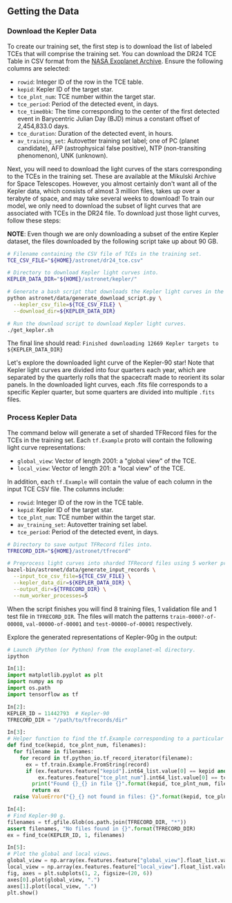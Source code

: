 ## Getting the Data
### Download the Kepler Data
To create our training set, the first step is to download the list of labeled TCEs that will comprise the training set. You can download the DR24 TCE Table in CSV format from the [NASA Exoplanet Archive](https://exoplanetarchive.ipac.caltech.edu/cgi-bin/TblView/nph-tblView?app=ExoTbls&config=q1_q17_dr24_tce). Ensure the following columns are selected:

- `rowid`: Integer ID of the row in the TCE table.
- `kepid`: Kepler ID of the target star.
- `tce_plnt_num`: TCE number within the target star.
- `tce_period`: Period of the detected event, in days.
- `tce_time0bk`: The time corresponding to the center of the first detected event in Barycentric Julian Day (BJD) minus a constant offset of 2,454,833.0 days.
- `tce_duration`: Duration of the detected event, in hours.
- `av_training_set`: Autovetter training set label; one of PC (planet candidate), AFP (astrophysical false positive), NTP (non-transiting phenomenon), UNK (unknown).

Next, you will need to download the light curves of the stars corresponding to the TCEs in the training set. These are available at the Mikulski Archive for Space Telescopes. However, you almost certainly don't want all of the Kepler data, which consists of almost 3 million files, takes up over a terabyte of space, and may take several weeks to download! To train our model, we only need to download the subset of light curves that are associated with TCEs in the DR24 file. To download just those light curves, follow these steps:

**NOTE**: Even though we are only downloading a subset of the entire Kepler dataset, the files downloaded by the following script take up about 90 GB.

```sh
# Filename containing the CSV file of TCEs in the training set.
TCE_CSV_FILE="${HOME}/astronet/dr24_tce.csv"

# Directory to download Kepler light curves into.
KEPLER_DATA_DIR="${HOME}/astronet/kepler/"

# Generate a bash script that downloads the Kepler light curves in the training set.
python astronet/data/generate_download_script.py \
  --kepler_csv_file=${TCE_CSV_FILE} \
  --download_dir=${KEPLER_DATA_DIR}

# Run the download script to download Kepler light curves.
./get_kepler.sh
```
The final line should read: `Finished downloading 12669 Kepler targets to ${KEPLER_DATA_DIR}`


Let's explore the downloaded light curve of the Kepler-90 star! Note that Kepler light curves are divided into four quarters each year, which are separated by the quarterly rolls that the spacecraft made to reorient its solar panels. In the downloaded light curves, each .fits file corresponds to a specific Kepler quarter, but some quarters are divided into multiple `.fits` files.

### Process Kepler Data
The command below will generate a set of sharded TFRecord files for the TCEs in the training set. Each `tf.Example` proto will contain the following light curve representations:

- `global_view`: Vector of length 2001: a "global view" of the TCE.
- `local_view`: Vector of length 201: a "local view" of the TCE.

In addition, each `tf.Example` will contain the value of each column in the input TCE CSV file. The columns include:

- `rowid`: Integer ID of the row in the TCE table.
- `kepid`: Kepler ID of the target star.
- `tce_plnt_num`: TCE number within the target star.
- `av_training_set`: Autovetter training set label.
- `tce_period`: Period of the detected event, in days.

```sh
# Directory to save output TFRecord files into.
TFRECORD_DIR="${HOME}/astronet/tfrecord"

# Preprocess light curves into sharded TFRecord files using 5 worker processes.
bazel-bin/astronet/data/generate_input_records \
  --input_tce_csv_file=${TCE_CSV_FILE} \
  --kepler_data_dir=${KEPLER_DATA_DIR} \
  --output_dir=${TFRECORD_DIR} \
  --num_worker_processes=5
```

When the script finishes you will find 8 training files, 1 validation file and 1 test file in `TFRECORD_DIR`. The files will match the patterns `train-0000?-of-00008`, `val-00000-of-00001` and `test-00000-of-00001` respectively.

Explore the generated representations of Kepler-90g in the output:

```python
# Launch iPython (or Python) from the exoplanet-ml directory.
ipython

In[1]:
import matplotlib.pyplot as plt
import numpy as np
import os.path
import tensorflow as tf

In[2]:
KEPLER_ID = 11442793  # Kepler-90
TFRECORD_DIR = "/path/to/tfrecords/dir"

In[3]:
# Helper function to find the tf.Example corresponding to a particular TCE.
def find_tce(kepid, tce_plnt_num, filenames):
  for filename in filenames:
    for record in tf.python_io.tf_record_iterator(filename):
      ex = tf.train.Example.FromString(record)
      if (ex.features.feature["kepid"].int64_list.value[0] == kepid and
          ex.features.feature["tce_plnt_num"].int64_list.value[0] == tce_plnt_num):
        print("Found {}_{} in file {}".format(kepid, tce_plnt_num, filename))
        return ex
  raise ValueError("{}_{} not found in files: {}".format(kepid, tce_plnt_num, filenames))

In[4]:
# Find Kepler-90 g.
filenames = tf.gfile.Glob(os.path.join(TFRECORD_DIR, "*"))
assert filenames, "No files found in {}".format(TFRECORD_DIR)
ex = find_tce(KEPLER_ID, 1, filenames)

In[5]:
# Plot the global and local views.
global_view = np.array(ex.features.feature["global_view"].float_list.value)
local_view = np.array(ex.features.feature["local_view"].float_list.value)
fig, axes = plt.subplots(1, 2, figsize=(20, 6))
axes[0].plot(global_view, ".")
axes[1].plot(local_view, ".")
plt.show()
```